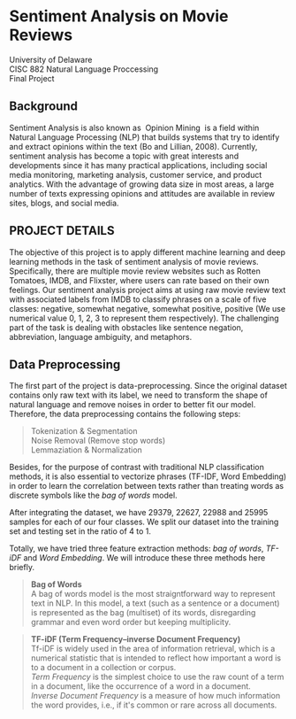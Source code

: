# Sentiment Analysis on Movie Reviews
University of Delaware   
CISC 882 Natural Language Proccessing   
Final Project  
## Background
Sentiment Analysis is also known as ​ Opinion Mining ​ is a field within Natural Language Processing
(NLP) that builds systems that try to identify and extract opinions within the text​ (Bo and Lillian, 2008). Currently, sentiment analysis has become a topic with great interests and developments since it has many practical applications, including social media monitoring, marketing analysis,
customer service, and product analytics. With the advantage of growing data size in most areas, a large number of texts expressing opinions and attitudes are available in review sites, blogs, and social media.

## PROJECT DETAILS
The objective of this project is to apply different machine learning and deep learning methods in the task of sentiment analysis of movie reviews. Specifically, there are multiple movie review websites such as Rotten Tomatoes, IMDB, and Flixster, where users can rate based on their own
feelings. Our sentiment analysis project aims at using raw movie review text with associated labels from IMDB to classify phrases on a scale of five classes: negative, somewhat negative, somewhat positive, positive (We use numerical value 0, 1, 2, 3 to represent them respectively). The challenging part of the task is dealing with obstacles like sentence
negation, abbreviation, language ambiguity, and metaphors.

## Data Preprocessing
The first part of the project is data-preprocessing. Since the original dataset contains only raw text with its label, we need to transform the shape of natural language and remove noises in order to better fit our model. Therefore, the data preprocessing contains the following steps:

> Tokenization & Segmentation  
Noise Removal (Remove stop words)   
Lemmaziation & Normalization

Besides, for the purpose of contrast with traditional NLP classification methods, it is also essential to vectorize phrases (TF-IDF, Word Embedding) in order to learn the correlation between texts rather than treating words as discrete symbols like the *bag of words* model.

After integrating the dataset, we have 29379, 22627, 22988 and 25995 samples for each of our four classes. We split our dataset into the training set and testing set in the ratio of 4 to 1. 

Totally, we have tried three feature extraction methods: *bag of words*, *TF-iDF* and *Word Embedding*. We will introduce these three methods here briefly.  
> **Bag of Words**  
> A bag of words model is the most straigntforward way to represent text in NLP. In this model, a text (such as a sentence or a document) is represented as the bag (multiset) of its words, disregarding grammar and even word order but keeping multiplicity.  


> **TF-iDF (Term Frequency–inverse Document Frequency)**  
> Tf-iDF is widely used in the area of information retrieval, which is a numerical statistic that is intended to reflect how important a word is to a document in a collection or corpus.    
*Term Frequency* is the simplest choice to use the raw count of a term in a document, like the occurrence of a word in a document.   
*Inverse Document Frequency* is a measure of how much information the word provides, i.e., if it's common or rare across all documents.

